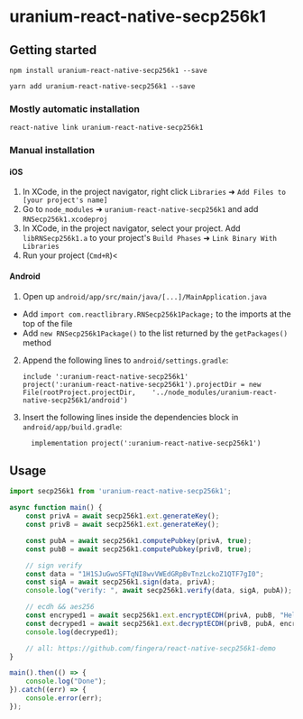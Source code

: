 
# uranium-react-native-secp256k1

## Getting started

`npm install uranium-react-native-secp256k1 --save`

`yarn add uranium-react-native-secp256k1 --save`

### Mostly automatic installation

`react-native link uranium-react-native-secp256k1`

### Manual installation


#### iOS

1. In XCode, in the project navigator, right click `Libraries` ➜ `Add Files to [your project's name]`
2. Go to `node_modules` ➜ `uranium-react-native-secp256k1` and add `RNSecp256k1.xcodeproj`
3. In XCode, in the project navigator, select your project. Add `libRNSecp256k1.a` to your project's `Build Phases` ➜ `Link Binary With Libraries`
4. Run your project (`Cmd+R`)<

#### Android

1. Open up `android/app/src/main/java/[...]/MainApplication.java`
  - Add `import com.reactlibrary.RNSecp256k1Package;` to the imports at the top of the file
  - Add `new RNSecp256k1Package()` to the list returned by the `getPackages()` method
2. Append the following lines to `android/settings.gradle`:
  	```
  	include ':uranium-react-native-secp256k1'
  	project(':uranium-react-native-secp256k1').projectDir = new File(rootProject.projectDir, 	'../node_modules/uranium-react-native-secp256k1/android')
  	```
3. Insert the following lines inside the dependencies block in `android/app/build.gradle`:
  	```
      implementation project(':uranium-react-native-secp256k1')
  	```


## Usage
```javascript
import secp256k1 from 'uranium-react-native-secp256k1';

async function main() {
	const privA = await secp256k1.ext.generateKey();
	const privB = await secp256k1.ext.generateKey();

	const pubA = await secp256k1.computePubkey(privA, true);
	const pubB = await secp256k1.computePubkey(privB, true);

	// sign verify
	const data = "1H1SJuGwoSFTqNI8wvVWEdGRpBvTnzLckoZ1QTF7gI0";
	const sigA = await secp256k1.sign(data, privA);
	console.log("verify: ", await secp256k1.verify(data, sigA, pubA));

	// ecdh && aes256
	const encryped1 = await secp256k1.ext.encryptECDH(privA, pubB, "Hello World");
	const decryped1 = await secp256k1.ext.decryptECDH(privB, pubA, encryped1);
	console.log(decryped1);

	// all: https://github.com/fingera/react-native-secp256k1-demo
}

main().then(() => {
	console.log("Done");
}).catch((err) => {
	console.error(err);
});

```
